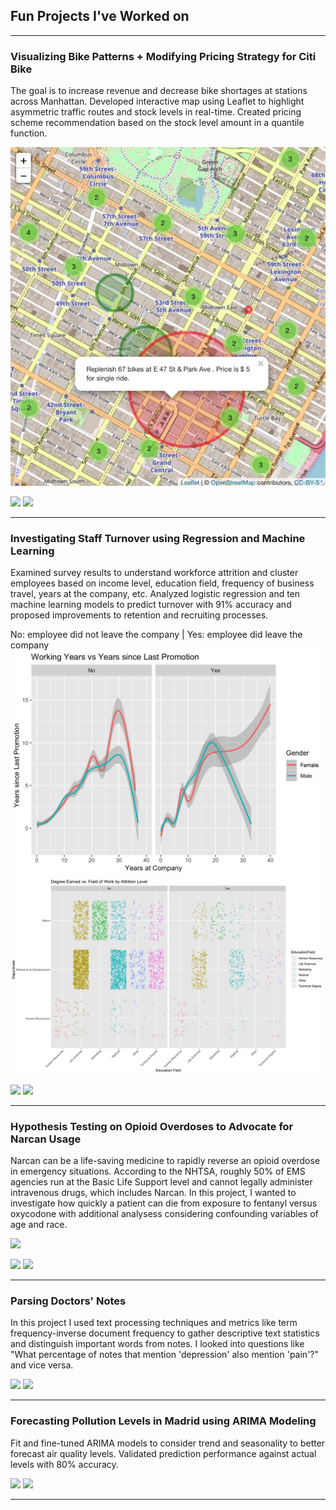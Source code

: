 ## Fun Projects I've Worked on

---

### Visualizing Bike Patterns + Modifying Pricing Strategy for Citi Bike
The goal is to increase revenue and decrease bike shortages at stations across Manhattan. Developed interactive map using Leaflet to highlight asymmetric traffic routes and stock levels in real-time. Created pricing scheme recommendation based on the stock level amount in a quantile function.

<img src="images/BusySummer.jpeg?raw=true"/>

[![](https://img.shields.io/badge/R-black?logo=R)](#) [![](https://img.shields.io/badge/Leaflet-black?logo=leaflet)](#)

---

### Investigating Staff Turnover using Regression and Machine Learning
Examined survey results to understand workforce attrition and cluster employees based on income level, education field, frequency of business travel, years at the company, etc. Analyzed logistic regression and ten machine learning models to predict turnover with 91% accuracy and proposed improvements to retention and recruiting processes.

No: employee did not leave the company | Yes: employee did leave the company
<img src="images/WorkYearvsPromotion.png?raw=true"/>
<br>
<img src="images/DeptvsEdu.jpg?raw=true"/>

[![](https://img.shields.io/badge/R-black?logo=R)](#) [![](https://img.shields.io/badge/Plotly-black?logo=plotly)](#)

---

### Hypothesis Testing on Opioid Overdoses to Advocate for Narcan Usage
Narcan can be a life-saving medicine to rapidly reverse an opioid overdose in emergency situations. According to the NHTSA, roughly 50% of EMS agencies run at the Basic Life Support level and cannot legally administer intravenous drugs, which includes Narcan. In this project, I wanted to investigate how quickly a patient can die from exposure to fentanyl versus oxycodone with additional analysess considering confounding variables of age and race.

<img src="image/Opioid.jpg?raw=true"/>

[![](https://img.shields.io/badge/R-black?logo=R)](#) [![](https://img.shields.io/badge/Plotly-black?logo=plotly)](#)

---

### Parsing Doctors' Notes
In this project I used text processing techniques and metrics like term frequency-inverse document frequency to gather descriptive text statistics and distinguish important words from notes. I looked into questions like "What percentage of notes that mention 'depression' also mention 'pain'?" and vice versa. 

[![](https://img.shields.io/badge/R-black?logo=R)](#) [![](https://img.shields.io/badge/Tidyverse-black?logo=tidyverse)](#)

---

### Forecasting Pollution Levels in Madrid using ARIMA Modeling
Fit and fine-tuned ARIMA models to consider trend and seasonality to better forecast air quality levels. Validated prediction performance against actual levels with 80% accuracy.

[![](https://img.shields.io/badge/R-black?logo=R)](#) [![](https://img.shields.io/badge/Tidyverse-black?logo=tidyverse)](#)

---


